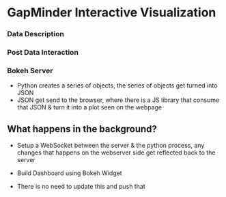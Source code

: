 # GapMinder Interactive Visualization

### Data Description


### Post Data Interaction


### Bokeh Server
- Python creates a series of objects, the series of objects get turned into JSON
- JSON get send to the browser, where there is a JS library that consume that JSON & turn it into a plot seen on the webpage

## What happens in the background?
- Setup a WebSocket between the server & the python process, any changes that happens on the webserver side get reflected back to the server

- Build Dashboard using Bokeh Widget
- There is no need to update this and push that
